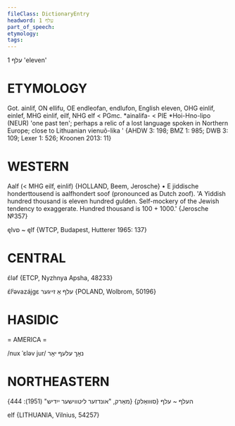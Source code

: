 ```yaml
---
fileClass: DictionaryEntry
headword: עלף 1
part_of_speech: 
etymology: 
tags: 
---
```

עלף 1
'eleven'

ETYMOLOGY
===========
Got. ainlif, ON ellifu, OE endleofan, endlufon, English eleven, OHG einlif, einlef, MHG einlif, eilf, NHG elf < PGmc. *ainalifa- < PIE *Hoi-Hno-lipo (NEUR) 'one past ten'; perhaps a relic of a lost language spoken in Northern Europe; close to Lithuanian vienuõ-lika '
{AHDW 3: 198; BMZ 1: 985; DWB 3: 109; Lexer 1: 526; Kroonen 2013: 11}

WESTERN
========

Aalf (< MHG eilf, einlif) {HOLLAND, Beem, Jerosche}
	•	E jiddische honderttousend is aalfhondert soof (pronounced as Dutch zoof). 'A Yiddish hundred thousand is eleven hundred gulden. Self-mockery of the Jewish tendency to exaggerate. Hundred thousand is 100 + 1000.' {Jerosche №357}

ęlvɒ ~ ęlf {WTCP, Budapest, Hutterer 1965: 137}

CENTRAL
========

ɛ́ləf {ETCP, Nyzhnya Apsha, 48233}

ɛ́lʲəvazájgɛ עלף אַ זייגער {POLAND, Wolbrom, 50196}

HASIDIC
=======
= AMERICA = 

/nux ˈɛləv jur/ נאָך עלעף יאָר

NORTHEASTERN
==============

העלף ~ עלף {סוּוואַלק}
{מאַרק, "אונדזער ליטווישער ייִדיש" (1951): 444}

elf {LITHUANIA, Vilnius, 54257}
